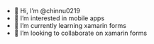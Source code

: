 - 👋 Hi, I’m @chinnu0219
- 👀 I’m interested in mobile apps
- 🌱 I’m currently learning xamarin forms
- 💞️ I’m looking to collaborate on xamarin forms

<!---
chinnu0219/chinnu0219 is a ✨ special ✨ repository because its `README.md` (this file) appears on your GitHub profile.
You can click the Preview link to take a look at your changes.
--->
